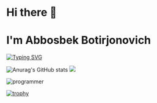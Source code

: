 # Hi there 👋
# I'm Abbosbek Botirjonovich
[![Typing SVG](https://readme-typing-svg.demolab.com?font=Fira+Code&weight=500&size=24&pause=1000&color=7D85F7&center=true&vCenter=true&width=435&lines=I'm+Android+Developer+%F0%9F%A7%91%E2%80%8D%F0%9F%92%BB)](https://git.io/typing-svg)

![Anurag's GitHub stats](https://github-readme-stats.vercel.app/api?username=AbbosbekMobiler&show_icons=true&theme=radical)
![](https://github-readme-stats-git-masterrstaa-rickstaa.vercel.app/api?username=AbbosbekMobiler&&show_icons=true&theme=dark)

![programmer](https://user-images.githubusercontent.com/102945540/196100970-bbb64e87-fb46-4b47-81dc-3a711ec05572.gif)

[![trophy](https://github-profile-trophy.vercel.app/?username=AbbosbekMobiler&theme=discord)](https://github.com/ryo-ma/github-profile-trophy)
